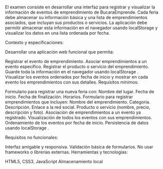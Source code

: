El examen consiste en desarrollar una interfaz para registrar y visualizar la información de eventos de emprendimiento de BucaraEmprende. Cada feria debe almacenar su información básica y una lista de emprendimientos asociados, que incluyan sus productos o servicios. La aplicación debe permitir almacenar esta información en el navegador usando localStorage y visualizar los datos en una lista ordenada por fecha.



Contexto y especificaciones:



Desarrollar una aplicación web funcional que permita:

Registrar el evento de emprendimiento.
Asociar emprendimientos a un evento específico.
Registrar el producto o servicio del emprendimiento.
Guarde toda la información en el navegador usando localStorage .
Visualizar los eventos ordenados por fecha de inicio y mostrar en cada evento los emprendimientos con sus detalles.
Requisitos mínimos:



Formulario para registrar una nueva feria con:
Nombre del lugar.
Fecha de inicio.
Fecha de finalización.
Horarios.
Formulario para registrar emprendimientos que incluyen:
Nombre del emprendimiento.
Categoría.
Descripción.
Enlace a la red social.
Producto o servicio (nombre, precio, descripción y foto).
Asociación de emprendimientos a un evento ya registrado.
Visualización de todos los eventos con sus emprendimientos.
Ordenamiento de los eventos por fecha de inicio.
Persistencia de datos usando localStorage .


Requisitos no funcionales:

Interfaz amigable y responsiva.
Validación básica de formularios.
No usar frameworks o librerías externas.
Herramientas y tecnologías:

HTML5, CSS3, JavaScript
Almacenamiento local

